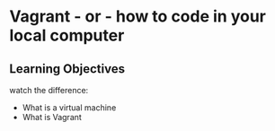 # Vagrant - or - how to code in your local computer
## Learning Objectives
watch the difference:
* What is a virtual machine
* What is Vagrant
